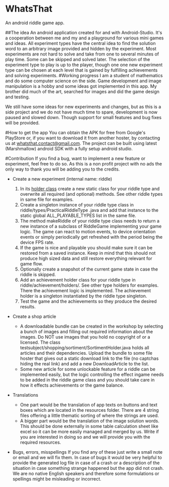 # WhatsThat
An android riddle game app.

##The idea
An android application created for and with Android-Studio. It's a cooperation between me and my and a playground for various mini games and ideas. All experiment types have the central idea to find the solution word to an arbitrary image provided and hidden by the experiment.
Most experiments are not hard to solve and take from one to several minutes of play time. Some can be skipped and solved later. The selection of the experiment type to play is up to the player, though one one new experiment type can be chosen at each level that is gained by fulfilling achievements and solving experiments.
#Working progress
I am a student of mathematics and do some computer science on the side. Game development and image manipulation is a hobby and some ideas got implemented in this app. 
My brother did much of the art, searched for images and did the game design and testing.

We still have some ideas for new experiments and changes, but as this is a side project and we do not have much time to spare, development is now paused and slowed down. Though support for small features and bug fixes will be provided.
 
#How to get the app
You can obtain the APK for free from Google's PlayStore or, if you want to download it from another hoster, by contacting us at whatsthat.contact@gmail.com. The project can be built using latest (Marshmallow) android SDK with a fully setup android studio.

#Contribution
If you find a bug, want to implement a new feature or experiment, feel free to do so. As this is a non profit project with no ads the only way to thank you will be adding you to the credits. 


* Create a new experiment (internal name: riddle)
    1. In its [holder class](app/src/main/java/dan/dit/whatsthat/riddle/types/TypesHolder.java) create a new static class for your riddle type and overwrite all required (and optional) methods. See other riddle types in same file for examples.
    2. Create a singleton instance of your riddle type class in riddle/types/PracticalRiddleType
    .java and add that instance to the static global ALL_PLAYABLE_TYPES list in the same file.
    3. The method makeRiddle of your riddle type class needs to return a new instance of a 
    subclass of RiddleGame implementing your game logic. The game can react to motion events, to 
    device orientation events or simply periodically get refreshed with the period being the 
    device FPS rate.
    4. If the game is nice and playable you should make sure it can be restored from a saved 
    instance. Keep in mind that this should not produce high sized data and still restore 
    everything relevant for game flow.
    5. Optionally create a snapshot of the current game state in case the riddle is skipped.
    6. Add an achievement holder class for your riddle type in riddle/achievement/holders/. See 
    other type holders for examples. There the achievement logic is implemented. The achievement 
    holder is a singleton instantiated by the riddle type singleton.
    6. Test the game and the achievements so they produce the desired results.
    
* Create a shop article
    * A downloadable bundle can be created in the workshop by selecting a bunch of images and 
    filling out required information about the images. Do NOT use images that you hold no 
    copyright of or a licensed. The class testsubject/shopping/sortiment/SortimentHolder.java 
    holds all articles and their dependencies. Upload the bundle to some file hoster that gives out
    a static download link to the file (no captchas hiding the real link) and add a new 
    DownloadArticle to the list.
    * Some new article for some unlockable feature for a riddle can be implemented easily, but 
    the logic controlling the effect ingame needs to be added in the riddle game class and you 
    should take care in how it effects achievements or the game balance.
* Translations
    * One part would be the translation of app texts on buttons and text boxes which are located 
    in the resources folder. There are 4 string files offering a little thematic sorting of where
     the strings are used.
    * A bigger part would be the translation of the image solution words. This should be done 
    externally in some table calculation sheet like excel so it can be more easily managed and 
    merged by us. Write if you are interested in doing so and we will provide you with the 
    required resources. 
* Bugs, errors, misspellings
    If you find any of these just write a small note or email and we will fix them. In case of 
    bugs it would be very helpful to provide the generated log file in case of a crash or a 
    description of the situation in case something strange happened but the app did not crash. We
     are no native English speakers and therefore some formulations or spellings might be 
     misleading or incorrect.